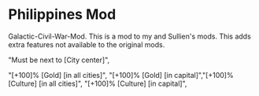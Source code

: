 # Philippines Mod
Galactic-Civil-War-Mod. This is a mod to my and Sullien's mods. This adds extra features not available to the original mods.

"Must be next to [City center]",

"[+100]% [Gold] [in all cities]", "[+100]% [Gold] [in capital]","[+100]% [Culture] [in all cities]", "[+100]% [Culture] [in capital]",
